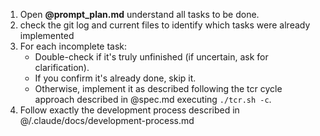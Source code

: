 1. Open **@prompt_plan.md** understand all tasks to be done.
2. check the git log and current files to identify which tasks were already implemented
2. For each incomplete task:
    - Double-check if it's truly unfinished (if uncertain, ask for clarification).
    - If you confirm it's already done, skip it.
    - Otherwise, implement it as described following the tcr cycle approach described in @spec.md executing `./tcr.sh -c`.
3. Follow exactly the development process described in @/.claude/docs/development-process.md